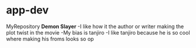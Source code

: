 # app-dev
MyRepository
  **Demon Slayer**
  -I like how it the author or writer making the plot twist in the movie 
  -My bias is tanjiro
  -I like tanjiro because he is so cool where making his froms looks so op
